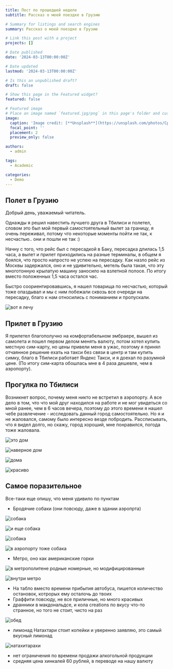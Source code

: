```yaml
---
title: Пост по прошедшей неделе
subtitle: Рассказ о моей поездке в Грузию

# Summary for listings and search engines
summary: Рассказ о моей поездке в Грузию

# Link this post with a project
projects: []

# Date published
date: '2024-03-13T00:00:00Z'

# Date updated
lastmod: '2024-03-13T00:00:00Z'

# Is this an unpublished draft?
draft: false

# Show this page in the Featured widget?
featured: false

# Featured image
# Place an image named `featured.jpg/png` in this page's folder and customize its options here.
image:
  caption: 'Image credit: [**Unsplash**](https://unsplash.com/photos/CpkOjOcXdUY)'
  focal_point: ''
  placement: 2
  preview_only: false

authors:
  - admin

tags:
  - Academic

categories:
  - Demo
---
```


## Полет в Грузию

Добрый день, уважаемый читатель.

Однажды я решил навестить лучшего друга в Тбилиси и полетел, словом это был мой первый самостоятельный вылет за границу, я очень переживал, потому что некоторые моменты пойти не так, к несчастью.. они и пошли не так :)

Начну с того, что рейс был с пересадкой в Баку, пересадка длилась 1,5 часа, а вылет и прилет приходились на разные терминалы, в общем я боялся, что просто напросто не успею на пересадку. Как назло рейс из Москвы задержался, оно и не удивительно, метель была такая, что эту многотонную крылатую машину заносило на взлетной полосе. По итогу вместо положенных 1,5 часа остался час. 

Быстро соориентировавшись, я нашел товарища по несчастью, который тоже опаздывал и мы с ним побежали сквозь все очереди на пересадку, благо к нам относились с пониманием и пропускали.

 ![вот я лечу](полет.jpeg)

## Прилет в Грузию

Я прилетел благополучно на комфортабельном эмбраере, вышел из самолета и пошел первом делом менять валюту, потом хотел купить местную сим-карту, но цены привели меня в ужас, поэтому я принял отчаянное решение ехать на такси без связи в центр и там купить симку, благо в Тбилиси работает Яндекс Такси, и я доехал по разумной цене.
(По итогу сим-карта обошлась мне  в 4  раза дешевле, чем в аэропорту). 

## Прогулка по Тбилиси

Возникнет вопрос, почему меня никто не встретил в аэропорту. А все дело в том, что что мой друг находился на работе и не мог увидеться со мной ранее, чем в 6 часов вечера, поэтому до этого времени я нашел чебе развлечение - исследовать данный город самостоятельно. Но я и не жаловался, самому было интересно везде побродить. Рассписывать, что я видел долго, но скажу, город хороший, мне понравился, погода тоже жаловала.


![это дом](докик.jpeg)

![наверное дом](здание.jpeg)

![дома](дома.jpeg)

![красиво](площадь.jpeg)

## Самое поразительное

Все-таки еще опишу, что меня удивило по пунктам
 - Бродячие собаки (они повсюду, даже в здании аэропрта) 
 
 ![собака](собака1.jpeg)
 
 ![и еще собака](собака4.jpeg)
 
 ![собака](собака3.jpeg)
 
 ![в аэропорту тоже собака](собака2.jpeg)
 
 - Метро, оно как американские горки
 
 ![в метрополитене родные номерные, но модифицированные](метраа.jpeg)
 
 ![внутри метро](метра.jpeg)
 
 - На табло вместо времени прибытия автобуса, пишется количество остановок, котрорых ему осталочь до твоих
 - Граффити повсюду, не все приличные, но много красивых
 - дранники в макдональдсе, и кола creations по вкусу что-то странное, но того не стоит, чисто на раз
 
 ![обед](мак.jpeg)
 
 - лимонад Натахтари стоит копейки и уверенно заявляю, это самый вкусный лимонад
 
 ![натахитарахи](натахтари.jpeg)
 
 - нет ограничения по времени продажи алкогольной продукции
 - средняя цена хинкалей 60 рублей, в переводе на нашу валюту
